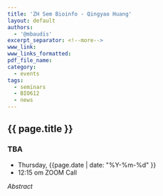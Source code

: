 ```yaml
---
title: 'ZH Sem Bioinfo - Qingyao Huang'
layout: default
authors:
  - '@mbaudis'
excerpt_separator: <!--more-->
www_link:
www_links_formatted:
pdf_file_name:
category:
  - events
tags:
  - seminars
  - BIO612
  - news
---
```


## {{ page.title }}

### TBA

* Thursday, {{page.date | date: "%Y-%m-%d" }}
* 12:15 om  ZOOM Call

<!--more-->

*Abstract* 
